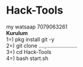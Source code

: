 # Hack-Tools
my  watsaap 7079063261
<br><b>Kurulum</b><br>
1=) pkg install git -y<br>
2=) git clone ....,.....................<br>
3=) cd Hack-Tools<br>
4=) bash start.sh
